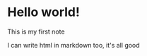 <!--
title: Hello world!
slug: my-first-note
date: 2020-11-26
description: This is my first note
categories: Misc
-->
# Hello world!

This is my first note

<p>I can write html in markdown too, it's all good<p>